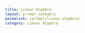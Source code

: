 ```yaml
---
title: Linear Algebra
layout: primer_category
permalink: /primer/linear-algebra/
category: Linear Algebra
---
```

